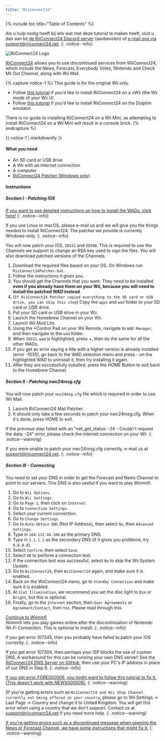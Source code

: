 ```yaml
---
title: "RiiConnect24"
---
```


{% include toc title="Table of Contents" %}

Als u hulp nodig heeft bij iets wat met deze tutorial te maken heeft, sluit u dan aan bij [de RiiConnect24 Discord server](https://discord.gg/b4Y7jfD) (aanbevolen) of [e-mail ons via support@riiconnect24.net](mailto:support@riiconnect24.net).
{: .notice--info}

![RiiConnect24 Logo](/images/WiiRC24Logo.jpg)

[RiiConnect24](https://rc24.xyz/) allows you to use discontinued services from WiiConnect24, which include the News, Forecast, Everybody Votes, Nintendo and Check Mii Out Channel, along with Wii Mail.

{% capture notice-1 %}
This guide is for the original Wii only.

- Follow [this tutorial](riiconnect24-vwii) if you'd like to install RiiConnect24 on a vWii (the Wii mode of your Wii U).
- Follow [this tutorial](riiconnect24-dolphin) if you'd like to install RiiConnect24 on the Dolphin emulator.

There is no guide to installing RiiConnect24 on a Wii Mini, as attempting to install RiiConnect24 on a Wii Mini will result in a console brick.
{% endcapture %}

<div class="notice--warning">{{ notice-1 | markdownify }}</div>

#### What you need

* An SD card or USB drive
* A Wii with an Internet connection
* A computer
* [RiiConnect24 Patcher (Windows only)](https://github.com/RiiConnect24/RiiConnect24-Patcher/releases)

#### Instructions

##### Section I - Patching IOS

[If you want to see detailed instructions on how to install the WADs, click here!](wiimodlite)
{: .notice--info}

If you use Linux or macOS, please e-mail us and we will give you the things needed to install RiiConnect24. The patcher we provide is currently Windows-only.
{: .notice--info}

You will now patch your IOS, `IOS31` and `IOS80`. This is required to use the Channels we support to change an RSA key used to sign the files. You will also download patched versions of the Channels.

1. Download the required files based on your OS. On Windows run `RiiConnect24Patcher.bat`.
2. Follow the instructions it gives you.
3. You should get the Channels that you want. They need to be installed **even if you already have them on your Wii, because you will need to install the patched WAD instead**.
4. (`If RiiConnect24 Patcher copied everything to the SD card or USB drive, you can skip this step`) Copy the `apps` and `wad` folder to your SD card or USB drive.
5. Put your SD card or USB drive in your Wii.
6. Launch the Homebrew Channel on your Wii.
7. Launch Wii Mod Lite.
8. Using the +Control Pad on your Wii Remote, navigate to `WAD Manager`, and then navigate to the `wad` folder.
9. When `IOS31.wad` is highlighted, press +, then do the same for all the other WADs.
10. If you get an error saying a title with a higher version is already installed (error -1035), go back to the WAD selection menu and press - on the highlighted WAD to uninstall it, then try installing it again.
11. After they are successfully installed, press the HOME Button to exit back to the Homebrew Channel.

##### Section II - Patching nwc24msg.cfg

You will now patch your `nwc24msg.cfg` file which is required in order to use Wii Mail.

1. Launch RiiConnect24 Mail Patcher.
2. It should only take a few seconds to patch your nwc24msg.cfg. When it's done, press HOME to exit.

If the previous step failed with an "net_get_status: -24 - Couldn't request the data: -24" error, please check the internet connection on your Wii.
{: .notice--warning}

If you were unable to patch your nwc24msg.cfg correctly, e-mail us at [support@riiconnect24.net](mailto:support@riiconnect24.net).
{: .notice--info}

##### Section III - Connecting

You need to set your DNS in order to get the Forecast and News Channel to point to our servers. This DNS is also useful if you want to play Wiimmfi.

1. Go to `Wii Options`.
2. Go to `Wii Settings`.
3. Go to `Page 2`, then click on `Internet`.
4. Go to `Connection Settings`.
5. Select your current connection.
6. Go to `Change Settings`.
7. Go to `Auto-Obtain DNS` (Not IP Address), then select `No`, then `Advanced Settings`.
8. Type in `164.132.44.106` as the primary DNS.
9. Type in `1.1.1.1` as the secondary DNS (if it gives you problems, try `8.8.8.8`).
10. Select `Confirm`, then select `Save`.
11. Select `OK` to perform a connection test.
12. If the connection test was successful, select `No` to skip the Wii System Update.
13. Go to `WiiConnect24`, then `WiiConnect24` again, and make sure it is enabled.
14. Back on the WiiConnect24 menu, go to `Standby Connection` and make sure it is enabled.
15. At `Slot Illumination`, we recommend you set the disc light to `Dim` or `Bright`, but this is optional.
16. Finally, go to the `Internet` section, then `User Agreements` or `Agreement/Contact`, then `Yes`. Please read through this.


[Continue to Wiimmfi](wiimmfi)<br> Wiimmfi lets you play games online after the discontinuation of Nintendo Wi-Fi Connection. This is optional to install.
{: .notice--info}

If you get error 107245, then you probably have failed to patch your IOS correctly.
{: .notice--info}

If you get error 107304, then perhaps your ISP blocks the use of custom DNS. A workaround for this can be running your own DNS server! See the [RiiConnect24 DNS Server on GitHub](https://github.com/RiiConnect24/DNS-Server), then use your PC's IP address in place of our DNS in Step 8.
{: .notice--info}

[If you get error FORE000006, you might want to follow this tutorial to fix it. (This doesn't work with NEWS000006).](riiconnect24-batteryfix)
{: .notice--warning}

[If you're getting errors such as `WiiConnect24 and Wii Shop Channel currently not being offered in your country`, please go to Wii Settings -> Last Page -> Country and change it to United Kingdom. You will get this error when using a country that we don't support. Contact us at [support@riiconnect24.net](mailto:support@riiconnect24.net) if you need more help.
{: .notice--warning}

[If you're getting errors such as a discontinued message when opening the News or Forecast Channel, we have some instructions that might fix it.](riiconnect24-troubleshooting)
{: .notice--warning}
